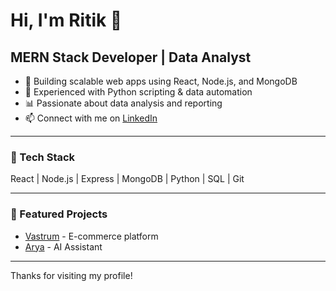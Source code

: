 # Hi, I'm Ritik 👋

## MERN Stack Developer | Data Analyst

- 🚀 Building scalable web apps using React, Node.js, and MongoDB  
- 🐍 Experienced with Python scripting & data automation  
- 📊 Passionate about data analysis and reporting  
- 📫 Connect with me on [LinkedIn](https://linkedin.com/in/ritik-nagpure-2677151a1)  

---

### 🔧 Tech Stack  
React | Node.js | Express | MongoDB | Python | SQL | Git  

---

### 📂 Featured Projects  
- [Vastrum](https://github.com/Ritik-Nagpure/Vastrum) - E-commerce platform  
- [Arya](https://github.com/Ritik-Nagpure/Arya) - AI Assistant  

---

Thanks for visiting my profile!  
